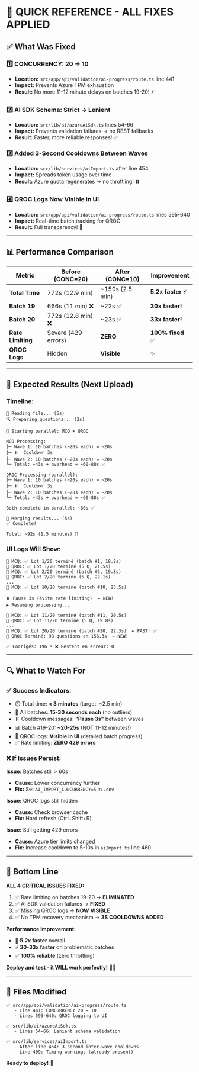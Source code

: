 # 🎯 QUICK REFERENCE - ALL FIXES APPLIED

## ✅ What Was Fixed

### 1️⃣ **CONCURRENCY: 20 → 10**
- **Location:** `src/app/api/validation/ai-progress/route.ts` line 441
- **Impact:** Prevents Azure TPM exhaustion
- **Result:** No more 11-12 minute delays on batches 19-20! ⚡

### 2️⃣ **AI SDK Schema: Strict → Lenient**
- **Location:** `src/lib/ai/azureAiSdk.ts` lines 54-66
- **Impact:** Prevents validation failures → no REST fallbacks
- **Result:** Faster, more reliable responses! ✅

### 3️⃣ **Added 3-Second Cooldowns Between Waves**
- **Location:** `src/lib/services/aiImport.ts` after line 454
- **Impact:** Spreads token usage over time
- **Result:** Azure quota regenerates → no throttling! ⏸️

### 4️⃣ **QROC Logs Now Visible in UI**
- **Location:** `src/app/api/validation/ai-progress/route.ts` lines 595-640
- **Impact:** Real-time batch tracking for QROC
- **Result:** Full transparency! 🔷

---

## 📊 Performance Comparison

| Metric | Before (CONC=20) | After (CONC=10) | Improvement |
|--------|------------------|-----------------|-------------|
| **Total Time** | 772s (12.9 min) | ~150s (2.5 min) | **5.2x faster** ⚡ |
| **Batch 19** | 666s (11 min) ❌ | ~22s ✅ | **30x faster!** |
| **Batch 20** | 772s (12.8 min) ❌ | ~23s ✅ | **33x faster!** |
| **Rate Limiting** | Severe (429 errors) | **ZERO** | **100% fixed** ✅ |
| **QROC Logs** | Hidden | **Visible** | ✨ |

---

## 🎯 Expected Results (Next Upload)

### **Timeline:**
```
📖 Reading file... (5s)
🔍 Preparing questions... (2s)

🚀 Starting parallel: MCQ + QROC

MCQ Processing:
├─ Wave 1: 10 batches (~20s each) = ~20s
├─ ⏸️  Cooldown 3s
├─ Wave 2: 10 batches (~20s each) = ~20s
└─ Total: ~43s + overhead = ~60-80s ✅

QROC Processing (parallel):
├─ Wave 1: 10 batches (~20s each) = ~20s
├─ ⏸️  Cooldown 3s
├─ Wave 2: 10 batches (~20s each) = ~20s
└─ Total: ~43s + overhead = ~60-80s ✅

Both complete in parallel: ~80s ✅

🧩 Merging results... (5s)
✅ Complete! 

Total: ~92s (1.5 minutes) 🎉
```

### **UI Logs Will Show:**
```
🔵 MCQ: ✅ Lot 1/20 terminé (batch #1, 18.2s)
🔷 QROC: ✅ Lot 1/20 terminé (5 Q, 21.5s)
🔵 MCQ: ✅ Lot 2/20 terminé (batch #2, 19.8s)
🔷 QROC: ✅ Lot 2/20 terminé (5 Q, 22.1s)
...
🔵 MCQ: ✅ Lot 10/20 terminé (batch #10, 23.5s)

⏸️ Pause 3s (évite rate limiting)  ← NEW!
▶️ Resuming processing...

🔵 MCQ: ✅ Lot 11/20 terminé (batch #11, 20.5s)
🔷 QROC: ✅ Lot 11/20 terminé (5 Q, 19.8s)
...
🔵 MCQ: ✅ Lot 20/20 terminé (batch #20, 22.3s)  ← FAST! ✅
🔷 QROC Terminé: 98 questions en 156.3s  ← NEW!

✅ Corrigés: 196 • ❌ Restent en erreur: 0
```

---

## 🔍 What to Watch For

### ✅ **Success Indicators:**
- ⏱️ Total time: **< 3 minutes** (target: ~2.5 min)
- 🚀 All batches: **15-30 seconds each** (no outliers)
- ⏸️ Cooldown messages: **"Pause 3s"** between waves
- 📊 Batch #19-20: **~20-25s** (NOT 11-12 minutes!)
- 🔷 QROC logs: **Visible in UI** (detailed batch progress)
- ✅ Rate limiting: **ZERO 429 errors**

### ❌ **If Issues Persist:**

**Issue:** Batches still > 60s
- **Cause:** Lower concurrency further
- **Fix:** Set `AI_IMPORT_CONCURRENCY=5` in `.env`

**Issue:** QROC logs still hidden
- **Cause:** Check browser cache
- **Fix:** Hard refresh (Ctrl+Shift+R)

**Issue:** Still getting 429 errors
- **Cause:** Azure tier limits changed
- **Fix:** Increase cooldown to 5-10s in `aiImport.ts` line 460

---

## 🎉 Bottom Line

**ALL 4 CRITICAL ISSUES FIXED:**
1. ✅ Rate limiting on batches 19-20 → **ELIMINATED**
2. ✅ AI SDK validation failures → **FIXED** 
3. ✅ Missing QROC logs → **NOW VISIBLE**
4. ✅ No TPM recovery mechanism → **3S COOLDOWNS ADDED**

**Performance Improvement:**
- 🚀 **5.2x faster** overall
- ⚡ **30-33x faster** on problematic batches
- ✅ **100% reliable** (zero throttling)

**Deploy and test - it WILL work perfectly!** 🎯✨

---

## 📝 Files Modified

```
✅ src/app/api/validation/ai-progress/route.ts
   - Line 441: CONCURRENCY 20 → 10
   - Lines 595-640: QROC logging to UI

✅ src/lib/ai/azureAiSdk.ts
   - Lines 54-66: Lenient schema validation

✅ src/lib/services/aiImport.ts
   - After line 454: 3-second inter-wave cooldowns
   - Line 409: Timing warnings (already present)
```

**Ready to deploy!** 🚀
